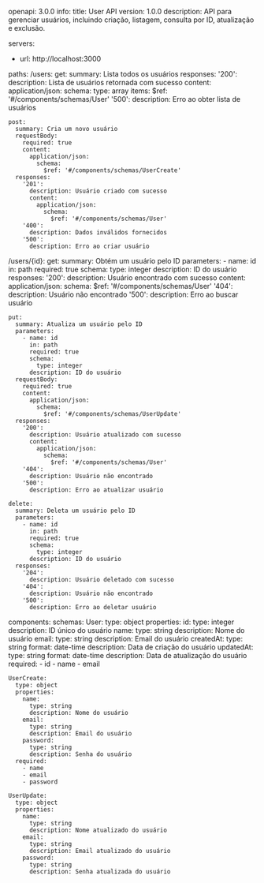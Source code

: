 openapi: 3.0.0
info:
  title: User API
  version: 1.0.0
  description: API para gerenciar usuários, incluindo criação, listagem, consulta por ID, atualização e exclusão.

servers:
  - url: http://localhost:3000

paths:
  /users:
    get:
      summary: Lista todos os usuários
      responses:
        '200':
          description: Lista de usuários retornada com sucesso
          content:
            application/json:
              schema:
                type: array
                items:
                  $ref: '#/components/schemas/User'
        '500':
          description: Erro ao obter lista de usuários

    post:
      summary: Cria um novo usuário
      requestBody:
        required: true
        content:
          application/json:
            schema:
              $ref: '#/components/schemas/UserCreate'
      responses:
        '201':
          description: Usuário criado com sucesso
          content:
            application/json:
              schema:
                $ref: '#/components/schemas/User'
        '400':
          description: Dados inválidos fornecidos
        '500':
          description: Erro ao criar usuário

  /users/{id}:
    get:
      summary: Obtém um usuário pelo ID
      parameters:
        - name: id
          in: path
          required: true
          schema:
            type: integer
          description: ID do usuário
      responses:
        '200':
          description: Usuário encontrado com sucesso
          content:
            application/json:
              schema:
                $ref: '#/components/schemas/User'
        '404':
          description: Usuário não encontrado
        '500':
          description: Erro ao buscar usuário

    put:
      summary: Atualiza um usuário pelo ID
      parameters:
        - name: id
          in: path
          required: true
          schema:
            type: integer
          description: ID do usuário
      requestBody:
        required: true
        content:
          application/json:
            schema:
              $ref: '#/components/schemas/UserUpdate'
      responses:
        '200':
          description: Usuário atualizado com sucesso
          content:
            application/json:
              schema:
                $ref: '#/components/schemas/User'
        '404':
          description: Usuário não encontrado
        '500':
          description: Erro ao atualizar usuário

    delete:
      summary: Deleta um usuário pelo ID
      parameters:
        - name: id
          in: path
          required: true
          schema:
            type: integer
          description: ID do usuário
      responses:
        '204':
          description: Usuário deletado com sucesso
        '404':
          description: Usuário não encontrado
        '500':
          description: Erro ao deletar usuário

components:
  schemas:
    User:
      type: object
      properties:
        id:
          type: integer
          description: ID único do usuário
        name:
          type: string
          description: Nome do usuário
        email:
          type: string
          description: Email do usuário
        createdAt:
          type: string
          format: date-time
          description: Data de criação do usuário
        updatedAt:
          type: string
          format: date-time
          description: Data de atualização do usuário
      required:
        - id
        - name
        - email

    UserCreate:
      type: object
      properties:
        name:
          type: string
          description: Nome do usuário
        email:
          type: string
          description: Email do usuário
        password:
          type: string
          description: Senha do usuário
      required:
        - name
        - email
        - password

    UserUpdate:
      type: object
      properties:
        name:
          type: string
          description: Nome atualizado do usuário
        email:
          type: string
          description: Email atualizado do usuário
        password:
          type: string
          description: Senha atualizada do usuário
